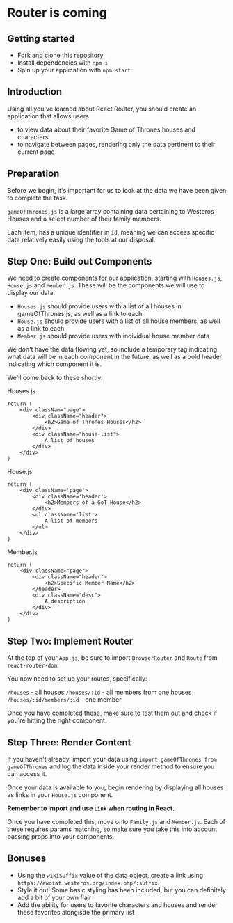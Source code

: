 # Router is coming
## Getting started
-    Fork and clone this repository
-    Install dependencies with `npm i`
-    Spin up your application with `npm start`

## Introduction
Using all you've learned about React Router, you should create an application that allows users
-    to view data about their favorite Game of Thrones houses and characters
-    to navigate between pages, rendering only the data pertinent to their current page

## Preparation
Before we begin, it's important for us to look at the data we have been given to complete the task.

`gameOfThrones.js` is a large array containing data pertaining to Westeros Houses and a select number of their family members.

Each item, has a unique identifier in `id`, meaning we can access specific data relatively easily using the tools at our disposal.

## Step One: Build out Components
We need to create components for our application, starting with `Houses.js`, `House.js` and `Member.js`. These will be the components we will use to display our data.

- `Houses.js` should provide users with a list of all houses in gameOfThrones.js, as well as a link to each
- `House.js` should provide users with a list of all house members, as well as a link to each
- `Member.js` should provide users with individual house member data

We don't have the data flowing yet, so include a temporary tag indicating what data will be in each component in the future, as well as a bold header indicating which component it is. 

We'll come back to these shortly.

Houses.js
```
return (
    <div classNam="page">
        <div className="header">
            <h2>Game of Thrones Houses</h2>
        </div>
        <div className="house-list">
            A list of houses
        </div>
    </div>
)
```
House.js
```
return (
    <div className='page'>
        <div className='header'>
            <h2>Members of a GoT House</h2>
        </div>
        <ul className='list'>
            A list of members
        </ul>
    </div>
)
```
Member.js
```
return (
    <div className="page">
        <div className="header">
            <h2>Specific Member Name</h2>
        </header>
        <div className="desc">
            A description
        </div>
    </div>
)
```


## Step Two: Implement Router
At the top of your `App.js`, be sure to import `BrowserRouter` and `Route` from `react-router-dom`.

You now need to set up your routes, specifically:

`/houses` - all houses
`/houses/:id` - all members from one houses
`/houses/:id/members/:id` - one member

Once you have completed these, make sure to test them out and check if you're hitting the right component.

## Step Three: Render Content
If you haven't already, import your data using `import gameOfThrones from gameOfThrones` and log the data inside your render method to ensure you can access it.

Once your data is available to you, begin rendering by displaying all houses as links in your `House.js` component.

**Remember to import and use `Link` when routing in React.**

Once you have completed this, move onto `Family.js` and `Member.js`. Each of these requires params matching, so make sure you take this into account passing props into your components.

## Bonuses
- Using the `wikiSuffix` value of the data object, create a link using `https://awoiaf.westeros.org/index.php/:suffix`.
-  Style it out! Some basic styling has been included, but you can definitely add a bit of your own flair
- Add the ability for users to favorite characters and houses and render these favorites alongisde the primary list